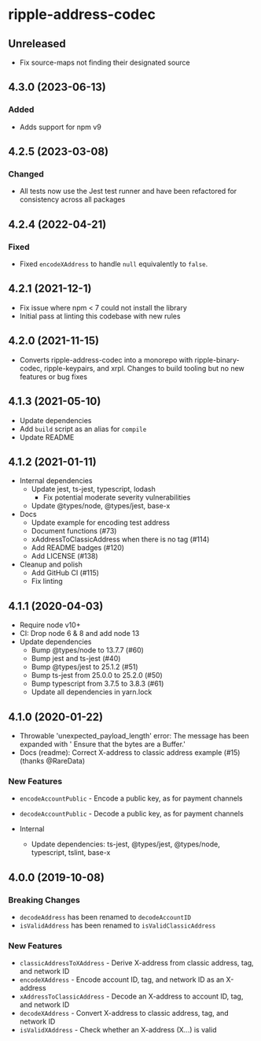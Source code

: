 # ripple-address-codec

## Unreleased
* Fix source-maps not finding their designated source

## 4.3.0 (2023-06-13)
### Added
* Adds support for npm v9

## 4.2.5 (2023-03-08)
### Changed
- All tests now use the Jest test runner and have been refactored for consistency across all packages

## 4.2.4 (2022-04-21)
### Fixed
- Fixed `encodeXAddress` to handle `null` equivalently to `false`.

## 4.2.1 (2021-12-1)
- Fix issue where npm < 7 could not install the library
- Initial pass at linting this codebase with new rules

## 4.2.0 (2021-11-15)
- Converts ripple-address-codec into a monorepo with ripple-binary-codec,
  ripple-keypairs, and xrpl. Changes to build tooling but no new features or
  bug fixes

## 4.1.3 (2021-05-10)

* Update dependencies
* Add `build` script as an alias for `compile`
* Update README

## 4.1.2 (2021-01-11)

* Internal dependencies
  * Update jest, ts-jest, typescript, lodash
    * Fix potential moderate severity vulnerabilities
  * Update @types/node, @types/jest, base-x
* Docs
  * Update example for encoding test address
  * Document functions (#73)
  * xAddressToClassicAddress when there is no tag (#114)
  * Add README badges (#120)
  * Add LICENSE (#138)
* Cleanup and polish
  * Add GitHub CI (#115)
  * Fix linting

## 4.1.1 (2020-04-03)

* Require node v10+
* CI: Drop node 6 & 8 and add node 13
* Update dependencies
  * Bump @types/node to 13.7.7 (#60)
  * Bump jest and ts-jest (#40)
  * Bump @types/jest to 25.1.2 (#51)
  * Bump ts-jest from 25.0.0 to 25.2.0 (#50)
  * Bump typescript from 3.7.5 to 3.8.3 (#61)
  * Update all dependencies in yarn.lock

## 4.1.0 (2020-01-22)

* Throwable 'unexpected_payload_length' error: The message has been expanded with ' Ensure that the bytes are a Buffer.'
* Docs (readme): Correct X-address to classic address example (#15) (thanks @RareData)

### New Features

* `encodeAccountPublic` - Encode a public key, as for payment channels
* `decodeAccountPublic` - Decode a public key, as for payment channels

* Internal
  * Update dependencies: ts-jest, @types/jest, @types/node, typescript, tslint,
    base-x

## 4.0.0 (2019-10-08)

### Breaking Changes

* `decodeAddress` has been renamed to `decodeAccountID`
* `isValidAddress` has been renamed to `isValidClassicAddress`

### New Features

* `classicAddressToXAddress` - Derive X-address from classic address, tag, and network ID
* `encodeXAddress` - Encode account ID, tag, and network ID as an X-address
* `xAddressToClassicAddress` - Decode an X-address to account ID, tag, and network ID
* `decodeXAddress` - Convert X-address to classic address, tag, and network ID
* `isValidXAddress` - Check whether an X-address (X...) is valid
